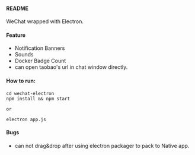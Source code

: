 
#### README

WeChat wrapped with Electron.

#### Feature

* Notification Banners
* Sounds
* Docker Badge Count
* can open taobao's url in chat window directly.


#### How to run:

```
cd wechat-electron
npm install && npm start

or 

electron app.js
```

#### Bugs

* can not drag&drop after using electron packager to pack to Native app.
